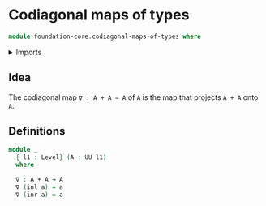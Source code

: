 # Codiagonal maps of types

```agda
module foundation-core.codiagonal-maps-of-types where
```

<details><summary>Imports</summary>

```agda
open import foundation.universe-levels

open import foundation-core.coproduct-types
```

</details>

## Idea

The codiagonal map `∇ : A + A → A` of `A` is the map that projects `A + A` onto
`A`.

## Definitions

```agda
module _
  { l1 : Level} (A : UU l1)
  where

  ∇ : A + A → A
  ∇ (inl a) = a
  ∇ (inr a) = a
```
